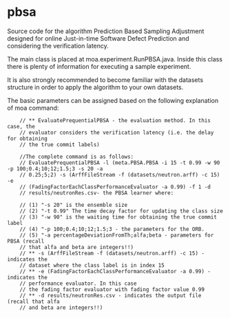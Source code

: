 # pbsa
 Source code for the algorithm Prediction Based Sampling Adjustment designed for online Just-in-time Software Defect Prediction and considering the verification latency.
 
The main class is placed at moa.experiment.RunPBSA.java. Inside this class there is plenty of information for executing a sample experiment. 

It is also strongly recommended to become familiar with the datasets structure in order to apply the algorithm to your own datasets.

The basic parameters can be assigned based on the following explanation of moa command:

		// ** EvaluatePrequentialPBSA - the evaluation method. In this case, the
		// evaluator considers the verification latency (i.e. the delay for obtaining
		// the true commit labels)
		
		//The complete command is as follows:
		// EvaluatePrequentialPBSA -l (meta.PBSA.PBSA -i 15 -t 0.99 -w 90 -p 100;0.4;10;12;1.5;3 -s 20 -a
		// 0.25;5;2) -s (ArffFileStream -f (datasets/neutron.arff) -c 15) -e
		// (FadingFactorEachClassPerformanceEvaluator -a 0.99) -f 1 -d
		// results/neutronRes.csv- the PBSA learner where:

		// (1) "-s 20" is the ensemble size
		// (2) "-t 0.99" The time decay factor for updating the class size
		// (3) "-w 90" is the waiting time for obtaining the true commit label
		// (4) "-p 100;0.4;10;12;1.5;3 - the parameters for the ORB.
		// (5) "-a percentageDeviationFromTh;alfa;beta - parameters for PBSA (recall
		// that alfa and beta are integers!!)
		// ** -s (ArffFileStream -f (datasets/neutron.arff) -c 15) - indicates the
		// dataset where the class label is in index 15
		// ** -e (FadingFactorEachClassPerformanceEvaluator -a 0.99) - indicates the
		// performance evaluator. In this case
		// the fading factor evaluator with fading factor value 0.99
		// ** -d results/neutronRes.csv - indicates the output file (recall that alfa
		// and beta are integers!!)

